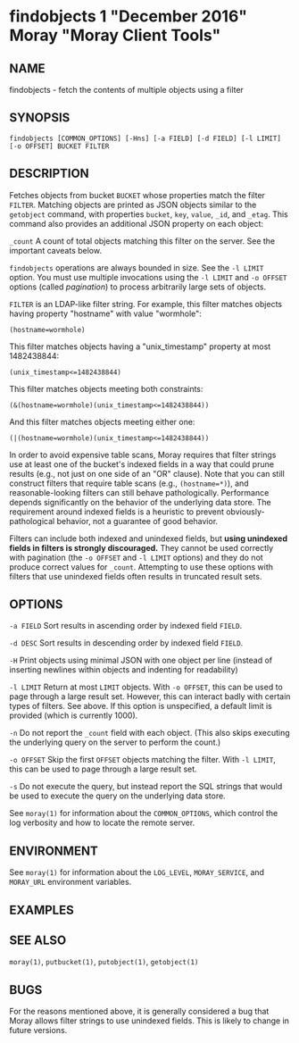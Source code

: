 # findobjects 1 "December 2016" Moray "Moray Client Tools"

## NAME

findobjects - fetch the contents of multiple objects using a filter

## SYNOPSIS

`findobjects [COMMON_OPTIONS] [-Hns] [-a FIELD] [-d FIELD] [-l LIMIT] [-o OFFSET] BUCKET FILTER`

## DESCRIPTION

Fetches objects from bucket `BUCKET` whose properties match the filter `FILTER`.
Matching objects are printed as JSON objects similar to the `getobject` command,
with properties `bucket`, `key`, `value`, `_id`, and `_etag`.  This command also
provides an additional JSON property on each object:

`_count`
    A count of total objects matching this filter on the server.  See the
    important caveats below.

`findobjects` operations are always bounded in size.  See the `-l LIMIT` option.
You must use multiple invocations using the `-l LIMIT` and `-o OFFSET` options
(called _pagination_) to process arbitrarily large sets of objects.

`FILTER` is an LDAP-like filter string.  For example, this filter matches
objects having property "hostname" with value "wormhole":

    (hostname=wormhole)

This filter matches objects having a "unix\_timestamp" property at most
1482438844:

    (unix_timestamp<=1482438844)

This filter matches objects meeting both constraints:

    (&(hostname=wormhole)(unix_timestamp<=1482438844))

And this filter matches objects meeting either one:

    (|(hostname=wormhole)(unix_timestamp<=1482438844))

In order to avoid expensive table scans, Moray requires that filter strings use
at least one of the bucket's indexed fields in a way that could prune results
(e.g., not just on one side of an "OR" clause).  Note that you can still
construct filters that require table scans (e.g., `(hostname=*)`), and
reasonable-looking filters can still behave pathologically.  Performance depends
significantly on the behavior of the underlying data store.  The requirement
around indexed fields is a heuristic to prevent obviously-pathological behavior,
not a guarantee of good behavior.

Filters can include both indexed and unindexed fields, but **using unindexed
fields in filters is strongly discouraged.**  They cannot be used correctly with
pagination (the `-o OFFSET` and `-l LIMIT` options) and they do not produce
correct values for `_count`.  Attempting to use these options with filters that
use unindexed fields often results in truncated result sets.


## OPTIONS

`-a FIELD`
    Sort results in ascending order by indexed field `FIELD`.

`-d DESC`
    Sort results in descending order by indexed field `FIELD`.

`-H`
    Print objects using minimal JSON with one object per line (instead of
    inserting newlines within objects and indenting for readability)

`-l LIMIT`
    Return at most `LIMIT` objects.  With `-o OFFSET`, this can be used to page
    through a large result set.  However, this can interact badly with certain
    types of filters.  See above.  If this option is unspecified, a default
    limit is provided (which is currently 1000).

`-n`
    Do not report the `_count` field with each object.  (This also skips
    executing the underlying query on the server to perform the count.)

`-o OFFSET`
    Skip the first `OFFSET` objects matching the filter.  With `-l LIMIT`, this
    can be used to page through a large result set.
    <!-- XXX is that right? -->

`-s`
    Do not execute the query, but instead report the SQL strings that would be
    used to execute the query on the underlying data store.

See `moray(1)` for information about the `COMMON_OPTIONS`, which control
the log verbosity and how to locate the remote server.

## ENVIRONMENT

See `moray(1)` for information about the `LOG_LEVEL`, `MORAY_SERVICE`, and
`MORAY_URL` environment variables.

## EXAMPLES

<!-- XXX -->

## SEE ALSO

`moray(1)`, `putbucket(1)`, `putobject(1)`, `getobject(1)`

## BUGS

For the reasons mentioned above, it is generally considered a bug that Moray
allows filter strings to use unindexed fields.  This is likely to change in
future versions.

